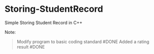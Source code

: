 # Storing-StudentRecord
Simple Storing Student Record in C++

Note: 
> Modify program to basic coding standard #DONE
> Added a rating result #DONE
